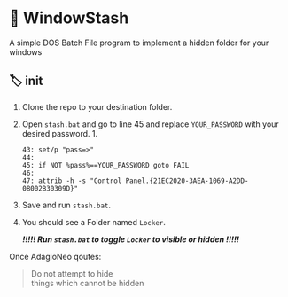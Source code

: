 # :skunk: WindowStash 
A simple DOS Batch File program to implement a hidden folder for your windows

## :label: init 

1. Clone the repo to your destination folder.
1. Open `stash.bat` and go to line 45 and replace `YOUR_PASSWORD` with your desired password.
    1.  
    ```
    43: set/p "pass=>" 
    44: 
    45: if NOT %pass%==YOUR_PASSWORD goto FAIL
    46:
    47: attrib -h -s "Control Panel.{21EC2020-3AEA-1069-A2DD-08002B30309D}"
    ```
1. Save and run `stash.bat`.
1. You should see a Folder named `Locker`.

    _**!!!!!    Run `stash.bat` to toggle `Locker` to visible or hidden    !!!!!**_

Once AdagioNeo qoutes:
> Do not attempt to hide  
> things which cannot be hidden

